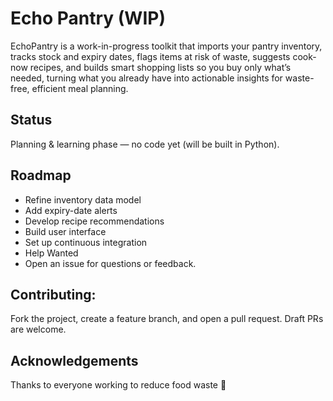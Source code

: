 # Echo Pantry (WIP)
EchoPantry is a work-in-progress toolkit that imports your pantry inventory, tracks stock and expiry dates, flags items at risk of waste, suggests cook-now recipes, and builds smart shopping lists so you buy only what’s needed, turning what you already have into actionable insights for waste-free, efficient meal planning.

## Status
Planning & learning phase — no code yet (will be built in Python).

## Roadmap
- Refine inventory data model
- Add expiry-date alerts
- Develop recipe recommendations
- Build user interface
- Set up continuous integration
- Help Wanted
- Open an issue for questions or feedback.

## Contributing:
Fork the project, create a feature branch, and open a pull request. Draft PRs are welcome.

## Acknowledgements
Thanks to everyone working to reduce food waste 🍎
